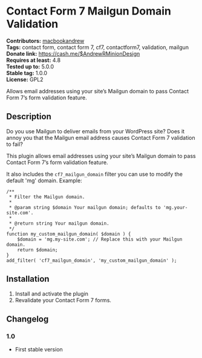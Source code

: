 # Contact Form 7 Mailgun Domain Validation #
**Contributors:** [macbookandrew](https://profiles.wordpress.org/macbookandrew)  
**Tags:** contact form, contact form 7, cf7, contactform7, validation, mailgun  
**Donate link:** https://cash.me/$AndrewRMinionDesign  
**Requires at least:** 4.8  
**Tested up to:** 5.0.0  
**Stable tag:** 1.0.0  
**License:** GPL2  

Allows email addresses using your site’s Mailgun domain to pass Contact Form 7’s form validation feature.

## Description ##
Do you use Mailgun to deliver emails from your WordPress site? Does it annoy you that the Mailgun email address causes Contact Form 7 validation to fail?

This plugin allows email addresses using your site’s Mailgun domain to pass Contact Form 7’s form validation feature.

It also includes the `cf7_mailgun_domain` filter you can use to modify the default 'mg' domain. Example:

```
/**
 * Filter the Mailgun domain.
 *
 * @param string $domain Your mailgun domain; defaults to 'mg.your-site.com'.
 *
 * @return string Your mailgun domain.
 */
function my_custom_mailgun_domain( $domain ) {
	$domain = 'mg.my-site.com'; // Replace this with your Mailgun domain.
	return $domain;
}
add_filter( 'cf7_mailgun_domain', 'my_custom_mailgun_domain' );
```

## Installation ##
1. Install and activate the plugin
1. Revalidate your Contact Form 7 forms.

## Changelog ##

### 1.0 ###
- First stable version
